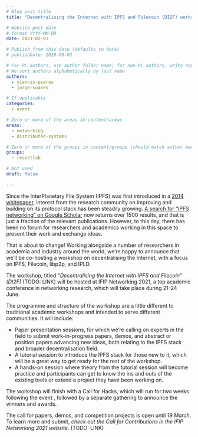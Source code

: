 ```yaml
---
# Blog post title
title: "Decentralising the Internet with IPFS and Filecoin (DI2F) workshop at IFIP Networking 2021: Call for Contributions"

# Website post date
# format YYYY-MM-DD
date: 2021-02-03

# Publish from this date (defaults to date)
# publishDate: 2019-09-03

# For PL authors, use author folder name; for non-PL authors, write name as in paper within ""
# We sort authors alphabetically by last name
authors:
  - yiannis-psaras
  - jorge-soares

# If applicable
categories:
  - event

# Zero or more of the areas in content/areas
areas:
  - networking
  - distributed-systems

# Zero or more of the groups in content/groups (should match author membership)
groups:
  - resnetlab

# Not used
draft: false

---
```


Since the InterPlanetary File System (IPFS) was first introduced in a [2014 whitepaper](https://github.com/ipfs/papers/raw/master/ipfs-cap2pfs/ipfs-p2p-file-system.pdf), interest from the research community on improving and building on its protocol stack has been steadily growing. [A search for “IPFS networking” on Google Scholar](https://scholar.google.com/scholar?hl=en&as_sdt=0%2C5&q=ipfs+networking&btnG=) now returns over 1500 results, and that is just a fraction of the relevant publications. However, to this day, there has been no forum for researchers and academics working in this space to present their work and exchange ideas.

That is about to change! Working alongside a number of researchers in academia and industry around the world, we’re happy to announce that we’ll be co-hosting a workshop on decentralising the Internet, with a focus on IPFS, Filecoin, libp2p, and IPLD.

The workshop, titled *“Decentralising the Internet with IPFS and Filecoin” (DI2F)* (TODO: LINK) will be hosted  at IFIP Networking 2021, a top academic conference in networking research, which will take place during 21-24 June.

The programme and structure of the workshop are a little different to traditional academic workshops and intended to serve different communities. It will include:
- Paper presentation sessions, for which we’re calling on experts in the field to submit work-in-progress papers, demos, and abstract or position papers advancing new ideas, both relating to the IPFS stack and broader decentralisation field.
- A tutorial session to introduce the IPFS stack for those new to it, which will be a great way to get  ready for the rest of the workshop.
- A hands-on session where theory from the tutorial session will become practice and participants can get to know the ins and outs of the existing tools or extend a project they have been working on.

The workshop will finish with a Call for Hacks, which will run for two weeks following the event , followed by a separate gathering to announce the winners and awards.

The call for papers, demos, and competition projects is open until *19 March*. To learn more and submit, *check out the Call for Contributions in the IFIP Networking 2021 website*. (TODO: LINK)
